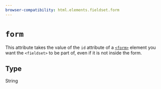 ```yaml
---
browser-compatibility: html.elements.fieldset.form
---
```


# `form`

This attribute takes the value of the `id` attribute of a
[`<form>`](/en-US/docs/Web/HTML/Element/form)
element you want the `<fieldset>` to be part of, even if it is not
inside the form.

## Type

String

